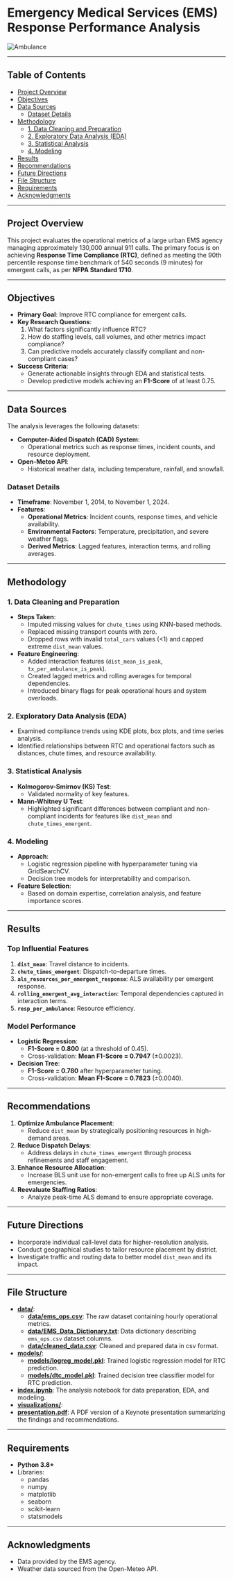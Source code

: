 # Emergency Medical Services (EMS) Response Performance Analysis

![Ambulance](images/ambulance1.jpg)

---

## Table of Contents
- [Project Overview](#project-overview)
- [Objectives](#objectives)
- [Data Sources](#data-sources)
  - [Dataset Details](#dataset-details)
- [Methodology](#methodology)
  - [1. Data Cleaning and Preparation](#1-data-cleaning-and-preparation)
  - [2. Exploratory Data Analysis (EDA)](#2-exploratory-data-analysis-eda)
  - [3. Statistical Analysis](#3-statistical-analysis)
  - [4. Modeling](#4-modeling)
- [Results](#results)
- [Recommendations](#recommendations)
- [Future Directions](#future-directions)
- [File Structure](#file-structure)
- [Requirements](#requirements)
- [Acknowledgments](#acknowledgments)

---

## Project Overview
This project evaluates the operational metrics of a large urban EMS agency managing approximately 130,000 annual 911 calls. The primary focus is on achieving **Response Time Compliance (RTC)**, defined as meeting the 90th percentile response time benchmark of 540 seconds (9 minutes) for emergent calls, as per **NFPA Standard 1710**.

---

## Objectives
- **Primary Goal**: Improve RTC compliance for emergent calls.
- **Key Research Questions**:
  1. What factors significantly influence RTC?
  2. How do staffing levels, call volumes, and other metrics impact compliance?
  3. Can predictive models accurately classify compliant and non-compliant cases?
- **Success Criteria**:
  - Generate actionable insights through EDA and statistical tests.
  - Develop predictive models achieving an **F1-Score** of at least 0.75.

---

## Data Sources
The analysis leverages the following datasets:
- **Computer-Aided Dispatch (CAD) System**:
  - Operational metrics such as response times, incident counts, and resource deployment.
- **Open-Meteo API**:
  - Historical weather data, including temperature, rainfall, and snowfall.

### Dataset Details
- **Timeframe**: November 1, 2014, to November 1, 2024.
- **Features**:
  - **Operational Metrics**: Incident counts, response times, and vehicle availability.
  - **Environmental Factors**: Temperature, precipitation, and severe weather flags.
  - **Derived Metrics**: Lagged features, interaction terms, and rolling averages.

---

## Methodology

### 1. Data Cleaning and Preparation
- **Steps Taken**:
  - Imputed missing values for `chute_times` using KNN-based methods.
  - Replaced missing transport counts with zero.
  - Dropped rows with invalid `total_cars` values (<1) and capped extreme `dist_mean` values.
- **Feature Engineering**:
  - Added interaction features (`dist_mean_is_peak`, `tx_per_ambulance_is_peak`).
  - Created lagged metrics and rolling averages for temporal dependencies.
  - Introduced binary flags for peak operational hours and system overloads.

### 2. Exploratory Data Analysis (EDA)
- Examined compliance trends using KDE plots, box plots, and time series analysis.
- Identified relationships between RTC and operational factors such as distances, chute times, and resource availability.

### 3. Statistical Analysis
- **Kolmogorov-Smirnov (KS) Test**:
  - Validated normality of key features.
- **Mann-Whitney U Test**:
  - Highlighted significant differences between compliant and non-compliant incidents for features like `dist_mean` and `chute_times_emergent`.

### 4. Modeling
- **Approach**:
  - Logistic regression pipeline with hyperparameter tuning via GridSearchCV.
  - Decision tree models for interpretability and comparison.
- **Feature Selection**:
  - Based on domain expertise, correlation analysis, and feature importance scores.

---

## Results
### Top Influential Features
1. **`dist_mean`**: Travel distance to incidents.
2. **`chute_times_emergent`**: Dispatch-to-departure times.
3. **`als_resources_per_emergent_response`**: ALS availability per emergent response.
4. **`rolling_emergent_avg_interaction`**: Temporal dependencies captured in interaction terms.
5. **`resp_per_ambulance`**: Resource efficiency.

### Model Performance
- **Logistic Regression**:
  - **F1-Score = 0.800** (at a threshold of 0.45).
  - Cross-validation: **Mean F1-Score = 0.7947** (±0.0023).
- **Decision Tree**:
  - **F1-Score = 0.780** after hyperparameter tuning.
  - Cross-validation: **Mean F1-Score = 0.7823** (±0.0040).

---

## Recommendations
1. **Optimize Ambulance Placement**:
   - Reduce `dist_mean` by strategically positioning resources in high-demand areas.
2. **Reduce Dispatch Delays**:
   - Address delays in `chute_times_emergent` through process refinements and staff engagement.
3. **Enhance Resource Allocation**:
   - Increase BLS unit use for non-emergent calls to free up ALS units for emergencies.
4. **Reevaluate Staffing Ratios**:
   - Analyze peak-time ALS demand to ensure appropriate coverage.

---

## Future Directions
- Incorporate individual call-level data for higher-resolution analysis.
- Conduct geographical studies to tailor resource placement by district.
- Investigate traffic and routing data to better model `dist_mean` and its impact.

---

## File Structure

- **[data/](data/)**:
  - **[data/ems_ops.csv](data/ems_ops.csv)**: The raw dataset containing hourly operational metrics.
  - **[data/EMS_Data_Dictionary.txt](data/EMS_Data_Dictionary.txt)**: Data dictionary describing `ems_ops.csv` dataset columns.
  - **[data/cleaned_data.csv](data/cleaned_data.csv)**: Cleaned and prepared data in csv format.
- **[models/](models/)**:
  - **[models/logreg_model.pkl](models/logreg_model.pkl)**: Trained logistic regression model for RTC prediction.
  - **[models/dtc_model.pkl](models/dtc_model.pkl)**: Trained decision tree classifier model for RTC prediction.
- **[index.ipynb](notebooks/index.ipynb)**: The analysis notebook for data preparation, EDA, and modeling.
- **[visualizations/](visualizations/)**:
- **[presentation.pdf](presentation.pdf)**: A PDF version of a Keynote presentation summarizing the findings and recommendations.

---

## Requirements
- **Python 3.8+**
- Libraries:
  - pandas
  - numpy
  - matplotlib
  - seaborn
  - scikit-learn
  - statsmodels

---

## Acknowledgments
- Data provided by the EMS agency.
- Weather data sourced from the Open-Meteo API.
